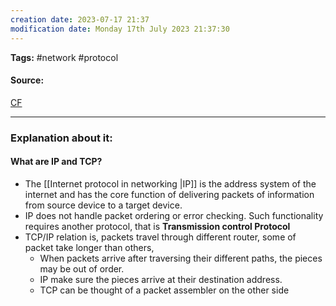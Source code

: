 ```yaml
---
creation date: 2023-07-17 21:37
modification date: Monday 17th July 2023 21:37:30
---
```


**Tags:** #network #protocol 

#### Source:
[CF](https://www.cloudflare.com/learning/ddos/glossary/tcp-ip/)

--------------------------------------

### Explanation about it:

#### What are IP and TCP?

* The [[Internet protocol in networking |IP]] is the address system of the internet and has the core function of delivering packets of information from source device to a target device.
* IP does not handle packet ordering or error checking. Such functionality requires another protocol, that is **Transmission control Protocol**
* TCP/IP relation is, packets travel through different router, some of packet take longer than others, 
	* When packets arrive after traversing their different paths, the pieces may be out of order.
	* IP make sure the pieces arrive at their destination address.
	* TCP can be thought of a packet assembler on the other side 